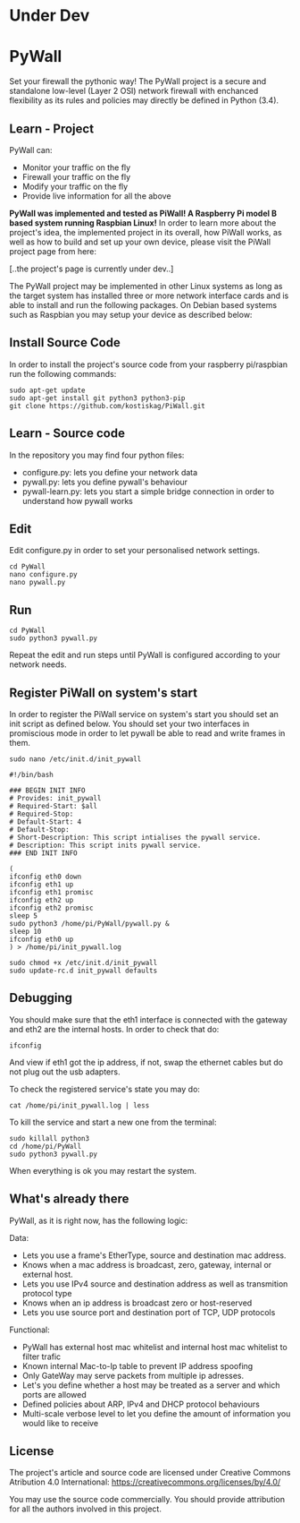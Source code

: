 # Under Dev

# PyWall
Set your firewall the pythonic way! The PyWall project is a secure and standalone low-level (Layer 2 OSI) network firewall with enchanced flexibility as its rules and policies may directly be defined in Python (3.4).

## Learn - Project
PyWall can:
* Monitor your traffic on the fly
* Firewall your traffic on the fly
* Modify your traffic on the fly
* Provide live information for all the above

**PyWall was implemented and tested as PiWall! A Raspberry Pi model B based system running Raspbian Linux!**
In order to learn more about the project's idea, the implemented project in its overall, how PiWall works, as well as how to build and set up your own device, please visit the PiWall project page from here:

[..the project's page is currently under dev..]

The PyWall project may be implemented in other Linux systems as long as the target system has installed three or more network interface cards and is able to install and run the following packages.
On Debian based systems such as Raspbian you may setup your device as described below:

## Install Source Code
In order to install the project's source code from your raspberry pi/raspbian run the following commands:
```
sudo apt-get update
sudo apt-get install git python3 python3-pip
git clone https://github.com/kostiskag/PiWall.git
```

## Learn - Source code
In the repository you may find four python files:
* configure.py: lets you define your network data
* pywall.py: lets you define pywall's behaviour
* pywall-learn.py: lets you start a simple bridge connection in order to understand how pywall works

## Edit 
Edit configure.py in order to set your personalised network settings.
```
cd PyWall
nano configure.py
nano pywall.py
```

## Run
```
cd PyWall
sudo python3 pywall.py
```
Repeat the edit and run steps until PyWall is configured according to your network needs.

## Register PiWall on system's start
In order to register the PiWall service on system's start you should set an init script as defined below. You should set your two interfaces in promiscious mode in order to let pywall be able to read and write frames in them.
```
sudo nano /etc/init.d/init_pywall
```

```
#!/bin/bash

### BEGIN INIT INFO
# Provides: init_pywall
# Required-Start: $all
# Required-Stop:
# Default-Start: 4
# Default-Stop:
# Short-Description: This script intialises the pywall service.
# Description: This script inits pywall service.
### END INIT INFO

(
ifconfig eth0 down
ifconfig eth1 up
ifconfig eth1 promisc
ifconfig eth2 up
ifconfig eth2 promisc
sleep 5
sudo python3 /home/pi/PyWall/pywall.py &
sleep 10
ifconfig eth0 up
) > /home/pi/init_pywall.log
```

```
sudo chmod +x /etc/init.d/init_pywall
sudo update-rc.d init_pywall defaults
```

## Debugging
You should make sure that the eth1 interface is connected with the gateway and eth2 are the internal hosts. In order to check that do:
```
ifconfig
```
And view if eth1 got the ip address, if not, swap the ethernet cables but do not plug out the usb adapters.

To check the registered service's state you may do:
```
cat /home/pi/init_pywall.log | less
```

To kill the service and start a new one from the terminal:
```
sudo killall python3
cd /home/pi/PyWall
sudo python3 pywall.py
```
When everything is ok you may restart the system.
  
## What's already there
PyWall, as it is right now, has the following logic:

Data:
* Lets you use a frame's EtherType, source and destination mac address.
* Knows when a mac address is broadcast, zero, gateway, internal or external host.
* Lets you use IPv4 source and destination address as well as transmition protocol type
* Knows when an ip address is broadcast zero or host-reserved
* Lets you use source port and destination port of TCP, UDP protocols

Functional:
* PyWall has external host mac whitelist and internal host mac whitelist to filter trafic
* Known internal Mac-to-Ip table to prevent IP address spoofing
* Only GateWay may serve packets from multiple ip adresses.
* Let's you define whether a host may be treated as a server and which ports are allowed
* Defined policies about ARP, IPv4 and DHCP protocol behaviours
* Multi-scale verbose level to let you define the amount of information you would like to receive

## License
The project's article and source code are licensed under Creative Commons Atribution 4.0 International: https://creativecommons.org/licenses/by/4.0/

You may use the source code commercially.
You should provide attribution for all the authors involved in this project.
